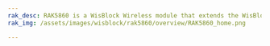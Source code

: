 ```yaml
---
rak_desc: RAK5860 is a WisBlock Wireless module that extends the WisBlock system with LTE NB-IoT connectivity. It is based on the Quectel BG77 module and supports CAT M1 and CAT NB2 connectivity.
rak_img: /assets/images/wisblock/rak5860/overview/RAK5860_home.png

---
```


<rk-redirect to="/Product-Categories/WisBlock/RAK5860/Overview/" />